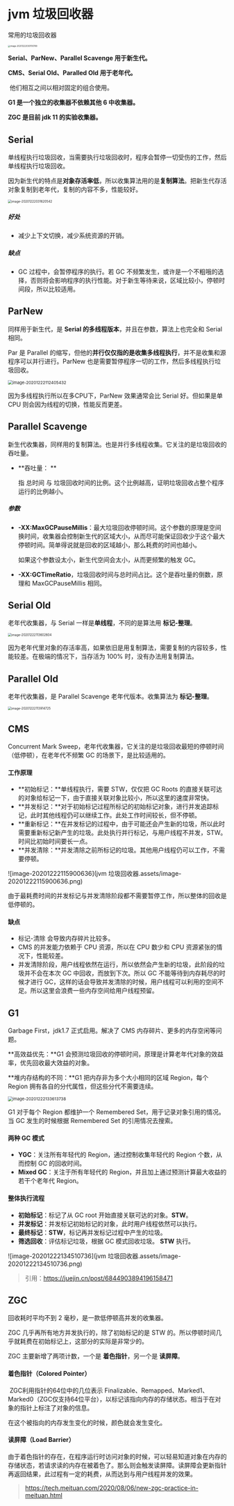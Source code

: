 # jvm 垃圾回收器

常用的垃圾回收器

<img src="jvm 垃圾回收器.assets/image-20201222030700789.png" alt="image-20201222030700789" style="zoom: 33%;" />

**Serial、ParNew、Parallel Scavenge 用于新生代。**

**CMS、Serial Old、Paralled Old 用于老年代。**

​		他们相互之间以相对固定的组合使用。

**G1 是一个独立的收集器不依赖其他 6 中收集器。**

**ZGC 是目前 jdk 11 的实验收集器。**



## Serial

单线程执行垃圾回收，当需要执行垃圾回收时，程序会暂停一切受伤的工作，然后单线程执行垃圾回收。

因为新生代的特点是**对象存活率低**，所以收集算法用的是**复制算法**。把新生代存活对象复制到老年代，复制的内容不多，性能较好。

<img src="jvm 垃圾回收器.assets/image-20201222031620542.png" alt="image-20201222031620542" style="zoom:50%;" />

##### 好处

- 减少上下文切换，减少系统资源的开销。

##### 缺点

- GC 过程中，会暂停程序的执行。若 GC 不频繁发生，或许是一个不粗哦的选择，否则将会影响程序的执行性能。对于新生等待来说，区域比较小，停顿时间段，所以比较适用。



## ParNew

同样用于新生代，是 **Serial 的多线程版本**，并且在参数，算法上也完全和 Serial 相同。

Par 是 Parallel 的缩写，但他的**并行仅仅指的是收集多线程执行**，并不是收集和源程序可以并行进行。ParNew 也是需要暂停程序一切的工作，然后多线程执行垃圾回收。

<img src="jvm 垃圾回收器.assets/image-20201222112405432.png" alt="image-20201222112405432" style="zoom: 67%;" />

因为多线程执行所以在多CPU下，ParNew 效果通常会比 Serial 好。但如果是单 CPU 则会因为线程的切换，性能反而更差。



## Parallel Scavenge

新生代收集器，同样用的复制算法。也是并行多线程收集。它关注的是垃圾回收的吞吐量。

- **吞吐量： **

  指 总时间 与 垃圾回收时间的比例。这个比例越高，证明垃圾回收占整个程序运行的比例越小。

##### 参数

- **-XX:MaxGCPauseMillis**：最大垃圾回收停顿时间。这个参数的原理是空间换时间，收集器会控制新生代的区域大小，从而尽可能保证回收少于这个最大停顿时间。简单得说就是回收的区域越小，那么耗费的时间也越小。

  如果这个参数设太小，新生代空间会太小，从而更频繁的触发 GC。

- **-XX:GCTimeRatio**，垃圾回收时间与总时间占比。这个是吞吐量的倒数，原理和 MaxGCPauseMillis 相同。



## Serial Old

老年代收集器，与 Serial 一样是**单线程**，不同的是算法用 **标记-整理**。

<img src="jvm 垃圾回收器.assets/image-20201222113602604.png" alt="image-20201222113602604" style="zoom:50%;" />

因为老年代里对象的存活率高，如果依旧是用复制算法，需要复制的内容较多，性能较差。在极端的情况下，当存活为 100% 时，没有办法用复制算法。



## Parallel Old

老年代收集器，是 Parallel Scavenge 老年代版本。收集算法为 **标记-整理**。

<img src="jvm 垃圾回收器.assets/image-20201222113914725.png" alt="image-20201222113914725" style="zoom:50%;" />



## CMS

Concurrent Mark Sweep，老年代收集器，它关注的是垃圾回收最短的停顿时间（低停顿），在老年代不频繁 GC 的场景下，是比较适用的。

#### 工作原理

- **初始标记：**单线程执行，需要 STW，仅仅把 GC Roots 的直接关联可达的对象给标记一下，由于直接关联对象比较小，所以这里的速度非常快。
- **并发标记：**对于初始标记过程所标记的初始标记对象，进行并发追踪标记，此时其他线程仍可以继续工作。此处工作时间较长，但不停顿。
- **重新标记：**在并发标记的过程中，由于可能还会产生新的垃圾，所以此时需要重新标记新产生的垃圾。此处执行并行标记，与用户线程不并发，STW。时间比初始时间要长一点。
- **并发清除：**并发清除之前所标记的垃圾。其他用户线程仍可以工作，不需要停顿。

![image-20201222115900636](jvm 垃圾回收器.assets/image-20201222115900636.png)

由于最耗费时间的并发标记与并发清除阶段都不需要暂停工作，所以整体的回收是低停顿的。



#### 缺点

- 标记-清除 会导致内存碎片比较多。
- CMS 的并发能力依赖于 CPU 资源，所以在 CPU 数少和 CPU 资源紧张的情况下，性能较差。
- 并发清除阶段，用户线程依然在运行，所以依然会产生新的垃圾，此阶段的垃圾并不会在本次 GC 中回收，而放到下次。所以 GC 不能等待到内存耗尽的时候才进行 GC，这样的话会导致并发清除的时候，用户线程可以利用的空间不足。所以这里会浪费一些内存空间给用户线程预留。



## G1

Garbage First，jdk1.7 正式启用。解决了 CMS 内存碎片、更多的内存空闲等问题。

**高效益优先：**G1 会预测垃圾回收的停顿时间，原理是计算老年代对象的效益率，优先回收最大效益的对象。

**堆内存结构的不同：**G1 把内存非为多个大小相同的区域 Region，每个 Region 拥有各自的分代属性，但这些分代不需要连续。

<img src="jvm 垃圾回收器.assets/image-20201222133613738.png" alt="image-20201222133613738" style="zoom:67%;" />

G1 对于每个 Region 都维护一个 Remembered Set，用于记录对象引用的情况。当 GC 发生的时候根据 Remembered Set 的引用情况去搜索。

#### 两种 GC 模式

- **YGC**：关注所有年轻代的 Region，通过控制收集年轻代的 Region 个数，从而控制 GC 的回收时间。
- **Mixed GC**：关注于所有年轻代的 Region，并且加上通过预测计算最大收益的若干个老年代 Region。



#### 整体执行流程

- **初始标记**：标记了从 GC root 开始直接关联可达的对象。**STW**。
- **并发标记**：并发标记初始标记的对象，此时用户线程依然可以执行。
- **最终标记**：**STW**，标记再并发标记过程中产生的垃圾。
- **筛选回收**：评估标记垃圾，根据 GC 模式回收垃圾。 **STW** 执行。

![image-20201222134510736](jvm 垃圾回收器.assets/image-20201222134510736.png)



> 引用：https://juejin.cn/post/6844903894196158471



## ZGC

回收耗时平均不到 2 毫秒，是一款低停顿高并发的收集器。

ZGC 几乎再所有地方并发执行的，除了初始标记的是 STW 的。所以停顿时间几乎就耗费在初始标记上，这部分的实际是非常少的。



ZGC 主要新增了两项计数，一个是 **着色指针**，另一个是 **读屏障**。

#### 着色指针（Colored Pointer）

​		ZGC利用指针的64位中的几位表示 Finalizable、Remapped、Marked1、Marked0（ZGC仅支持64位平台），以标记该指向内存的存储状态。相当于在对象的指针上标注了对象的信息。

在这个被指向的内存发生变化的时候，颜色就会发生变化。

#### 读屏障（Load Barrier）

​		由于着色指针的存在，在程序运行时访问对象的时候，可以轻易知道对象在内存的存储状态，若请求读的内存在被着色了。那么则会触发读屏障。读屏障会更新指针再返回结果，此过程有一定的耗费，从而达到与用户线程并发的效果。



> https://tech.meituan.com/2020/08/06/new-zgc-practice-in-meituan.html































































